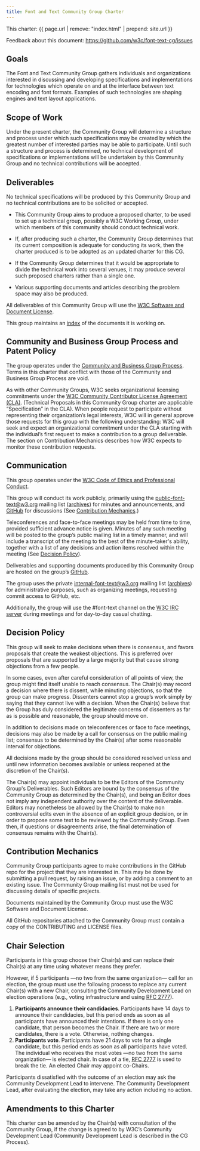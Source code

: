 ```yaml
---
title: Font and Text Community Group Charter
---
```

This charter:  {{ page.url | remove: "index.html" | prepend: site.url }}

Feedback about this document:
    https://github.com/w3c/font-text-cg/issues

## Goals

The Font and Text Community Group gathers individuals and organizations
interested in discussing and developing specifications and implementations
for technologies
which operate on and at the interface between
text encoding and font formats.
Examples of such technologies are
shaping engines and text layout applications.

## Scope of Work

Under the present charter, the Community Group will
determine a structure and process
under which such specifications may be created
by which the greatest number of interested parties may be able to participate.
Until such a structure and process is determined,
no technical development of specifications or implementations
will be undertaken by this Community Group
and no technical contributions will be accepted.

## Deliverables

No technical specifications will be produced by this Community Group
and no technical contributions are
to be solicited
or accepted.

* This Community Group aims to produce a proposed charter,
to be used to set up a technical group,
possibly a W3C Working Group,
under which members of this community should conduct technical work.

* If, after producing such a charter,
the Community Group determines that its current composition is adequate
for conducting its work,
then the charter produced is
to be adopted as an updated charter for this CG.

* If the Community Group determines that it would be appropriate
to divide the technical work into several venues,
it may produce several such proposed charters
rather than a single one.

* Various supporting documents and articles
describing the problem space
may also be produced.

All deliverables of this Community Group will use the
[W3C Software and Document License](http://www.w3.org/Consortium/Legal/2015/copyright-software-and-document).

This group maintains an [index](https://w3c.github.io/font-text-cg/work-items/)
of the documents it is working on.

## Community and Business Group Process and Patent Policy

The group operates under the [Community and Business Group Process](https://www.w3.org/community/about/agreements/).
Terms in this charter that conflict with those of the Community and Business Group Process are void.

As with other Community Groups,
W3C seeks organizational licensing commitments
under the [W3C Community Contributor License Agreement (CLA)](http://www.w3.org/community/about/agreements/cla/).
(Technical Proposals in this Community Group charter are applicable “Specification” in the CLA).
When people request to participate
without representing their organization’s legal interests,
W3C will in general approve those requests for this group
with the following understanding:
W3C will seek and expect an organizational commitment
under the CLA starting with the individual’s first request
to make a contribution to a group deliverable.
The section on Contribution Mechanics describes
how W3C expects to monitor these contribution requests.

## Communication

This group operates under the
[W3C Code of Ethics and Professional Conduct](https://www.w3.org/Consortium/cepc/).

This group will conduct its work publicly,
primarily using the public-font-text@w3.org mailing list
([archives](https://lists.w3.org/Archives/Public/public-font-text/))
for minutes and announcements,
and [GitHub](https://github.com/w3c/font-text-cg)
for discussions
(See [Contribution Mechanics](#contribution-mechanics).)

Teleconferences and face-to-face meetings
may be held from time to time,
provided sufficient advance notice is given.
Minutes of any such meeting will be
posted to the group’s public mailing list
in a timely manner,
and will include
a transcript of the meeting
to the best of the minute-taker's ability,
together with a list of any
decisions and action items resolved within the meeting
(See [Decision Policy](#decision-policy)).

Deliverables and supporting documents
produced by this Community Group are
hosted on the group’s [GitHub](https://github.com/w3c/font-text-cg).

The group uses the private internal-font-text@w3.org mailing list ([archives](https://lists.w3.org/Archives/Member/internal-font-text/))
for administrative purposes,
such as organizing meetings,
requesting commit access to GitHub,
etc.

Additionally, the group will use
the #font-text channel on the [W3C IRC server](https://www.w3.org/Project/IRC/)
during meetings
and for day-to-day casual chatting.

## Decision Policy

This group will seek to make decisions when there is consensus,
and favors proposals that create the weakest objections.
This is preferred over proposals that are supported by a large majority
but that cause strong objections from a few people.

In some cases,
even after careful consideration of all points of view,
the group might find itself unable to reach consensus.
The Chair(s) may record a decision where there is dissent,
while minuting objections,
so that the group can make progress.
Dissenters cannot stop a group’s work
simply by saying that they cannot live with a decision.
When the Chair(s) believe that the Group has
duly considered the legitimate concerns of dissenters
as far as is possible and reasonable,
the group should move on.

In addition to decisions made
on teleconferences or face to face meetings,
decisions may also be made by a call for consensus
on the public mailing list;
consensus to be determined by the Chair(s)
after some reasonable interval for objections.

All decisions made by the group should be considered resolved
unless and until new information becomes available
or unless reopened at the discretion of the Chair(s).

The Chair(s) may appoint individuals to be the
Editors of the Community Group's Deliverables.
Such Editors are bound by the consensus of the Community Group
as determined by the Chair(s),
and being an Editor does not imply any independent authority
over the content of the deliverable.
Editors may nonetheless be allowed by the Chair(s)
to make non controversial edits
even in the absence of an explicit group decision,
or in order to propose some text to be reviewed by the Community Group.
Even then, if questions or disagreements arise,
the final determination of consensus remains with the Chair(s).

## Contribution Mechanics

Community Group participants agree to make contributions
in the GitHub repo
for the project that they are interested in.
This may be done by submitting a pull request,
by raising an issue,
or by adding a comment to an existing issue.
The Community Group mailing list must not be used
for discussing details of specific projects.

Documents maintained by the Community Group
must use the W3C Software and Document License.

All GitHub repositories attached to the Community Group
must contain a copy of the CONTRIBUTING and LICENSE files.

## Chair Selection

Participants in this group choose their Chair(s)
and can replace their Chair(s)
at any time using whatever means they prefer.

However, if 5 participants
—no two from the same organization—
call for an election,
the group must use the following process
to replace any current Chair(s) with a new Chair,
consulting the Community Development Lead
on election operations (e.g., voting infrastructure and using [RFC 2777](https://tools.ietf.org/html/rfc2777)).

1. **Participants announce their candidacies**.
Participants have 14 days to announce their candidacies,
but this period ends as soon as all participants
have announced their intentions.
If there is only one candidate,
that person becomes the Chair.
If there are two or more candidates,
there is a vote.
Otherwise, nothing changes.
2. **Participants vote**.
Participants have 21 days to vote for a single candidate,
but this period ends as soon as all participants have voted.
The individual who receives the most votes
—no two from the same organization—
is elected chair.
In case of a tie,
[RFC 2777](https://tools.ietf.org/html/rfc2777) is used to break the tie.
An elected Chair may appoint co-Chairs.

Participants dissatisfied with the outcome of an election
may ask the Community Development Lead to intervene.
The Community Development Lead,
after evaluating the election,
may take any action including no action.

## Amendments to this Charter

This charter can be amended by the Chair(s)
with consultation of the Community Group,
if the change is agreed to by W3C’s Community Development Lead
(Community Development Lead is described in the CG Process).
